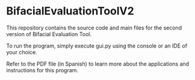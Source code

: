 # BifacialEvaluationToolV2
This repository contains the source code and main files for the second version of Bifacial Evaluation Tool.

To run the program, simply execute gui.py using the console or an IDE of your choice.

Refer to the PDF file (in Spanish) to learn more about the applications and instructions for this program.
